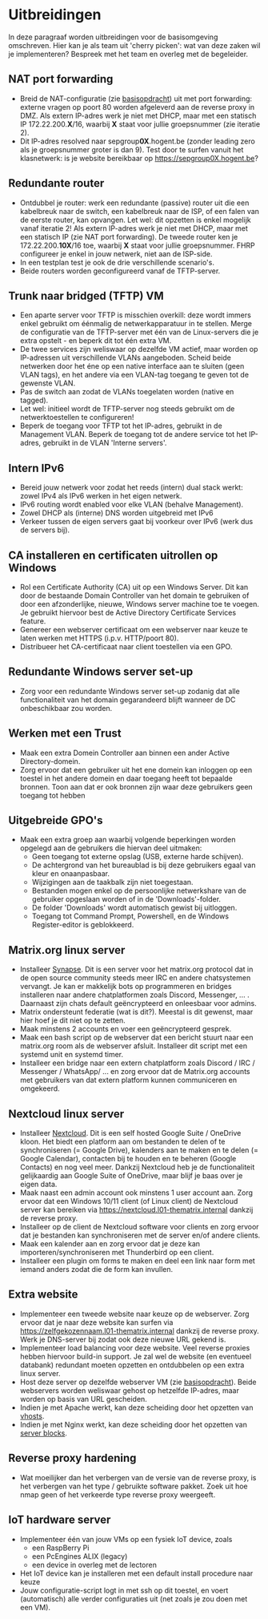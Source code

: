 # Uitbreidingen

In deze paragraaf worden uitbreidingen voor de basisomgeving omschreven. Hier kan je als team uit 'cherry picken': wat van deze zaken wil je implementeren? Bespreek met het team en overleg met de begeleider.

## NAT port forwarding

- Breid de NAT-configuratie (zie [basisopdracht](./basis.md)) uit met port forwarding: externe vragen op poort 80 worden afgeleverd aan de reverse proxy in DMZ. 
  Als extern IP-adres werk je niet met DHCP, maar met een statisch IP 172.22.200.**X**/16, waarbij **X** staat voor jullie groepsnummer (zie iteratie 2).
- Dit IP-adres resolved naar sepgroup**0X**.hogent.be (zonder leading zero als je groepsnummer groter is dan 9). Test door te surfen vanuit het klasnetwerk: is je website bereikbaar op https://sepgroup0X.hogent.be?

## Redundante router

- Ontdubbel je router: werk een redundante (passive) router uit die een kabelbreuk naar de switch, een kabelbreuk naar de ISP, of een falen van de eerste router, kan opvangen.
  Let wel: dit opzetten is enkel mogelijk vanaf iteratie 2!
  Als extern IP-adres werk je niet met DHCP, maar met een statisch IP (zie NAT port forwarding). De tweede router ken je 172.22.200.**10X**/16 toe, waarbij **X** staat voor jullie groepsnummer. FHRP configureer je enkel in jouw netwerk, niet aan de ISP-side.
- In een testplan test je ook de drie verschillende scenario's.
- Beide routers worden geconfigureerd vanaf de TFTP-server.

## Trunk naar bridged (TFTP) VM

- Een aparte server voor TFTP is misschien overkill: deze wordt immers enkel gebruikt om éénmalig de netwerkapparatuur in te stellen. Merge de configuratie van de TFTP-server met één van de Linux-servers die je extra opstelt - en beperk dit tot één extra VM.
- De twee services zijn weliswaar op dezelfde VM actief, maar worden op IP-adressen uit verschillende VLANs aangeboden. Scheid beide netwerken door het éne op een native interface aan te sluiten (geen VLAN tags), en het andere via een VLAN-tag toegang te geven tot de gewenste VLAN.
- Pas de switch aan zodat de VLANs toegelaten worden (native en tagged).
- Let wel: initieel wordt de TFTP-server nog steeds gebruikt om de netwerktoestellen te configureren!
- Beperk de toegang voor TFTP tot het IP-adres, gebruikt in de Management VLAN. Beperk de toegang tot de andere service tot het IP-adres, gebruikt in de VLAN 'Interne servers'.

## Intern IPv6

- Bereid jouw netwerk voor zodat het reeds (intern) dual stack werkt: zowel IPv4 als IPv6 werken in het eigen netwerk.
- IPv6 routing wordt enabled voor elke VLAN (behalve Management).
- Zowel DHCP als (interne) DNS worden uitgebreid met IPv6
- Verkeer tussen de eigen servers gaat bij voorkeur over IPv6 (werk dus de servers bij).

## CA installeren en certificaten uitrollen op Windows

- Rol een Certificate Authority (CA) uit op een Windows Server. Dit kan door de bestaande Domain Controller van het domain te gebruiken of door een afzonderlijke, nieuwe, Windows server machine toe te voegen. Je gebruikt hiervoor best de Active Directory Certificate Services feature.
- Genereer een webserver certificaat om een webserver naar keuze te laten werken met HTTPS (i.p.v. HTTP/poort 80).
- Distribueer het CA-certificaat naar client toestellen via een GPO.

## Redundante Windows server set-up

- Zorg voor een redundante Windows server set-up zodanig dat alle functionaliteit van het domain gegarandeerd blijft wanneer de DC onbeschikbaar zou worden.

## Werken met een Trust

- Maak een extra Domein Controller aan binnen een ander Active Directory-domein.
- Zorg ervoor dat een gebruiker uit het ene domein kan inloggen op een toestel in het andere domein en daar toegang heeft tot 
bepaalde bronnen. Toon aan dat er ook bronnen zijn waar deze gebruikers geen toegang tot hebben

## Uitgebreide GPO's

- Maak een extra groep aan waarbij volgende beperkingen worden opgelegd aan de gebruikers die hiervan deel uitmaken:
  * Geen toegang tot externe opslag (USB, externe harde schijven).
  * De achtergrond van het bureaublad is bij deze gebruikers egaal van kleur en onaanpasbaar.
  * Wijzigingen aan de taakbalk zijn niet toegestaan.
  * Bestanden mogen enkel op de persoonlijke netwerkshare van de gebruiker opgeslaan worden of in de 'Downloads'-folder.
  * De folder 'Downloads' wordt automatisch gewist bij uitloggen.
  * Toegang tot Command Prompt, Powershell, en de Windows Register-editor is geblokkeerd.

## Matrix.org linux server

- Installeer [Synapse](https://matrix.org/docs/projects/server/synapse). Dit is een server voor het matrix.org protocol dat in de open source community steeds meer IRC en andere chatsystemen vervangt. Je kan er makkelijk bots op programmeren en bridges installeren naar andere chatplatformen zoals Discord, Messenger, ... . Daarnaast zijn chats default geëncrypteerd en onleesbaar voor admins.
- Matrix ondersteunt federatie (wat is dit?). Meestal is dit gewenst, maar hier hoef je dit niet op te zetten.
- Maak minstens 2 accounts en voer een geëncrypteerd gesprek.
- Maak een bash script op de webserver dat een bericht stuurt naar een matrix.org room als de webserver afsluit. Installeer dit script met een systemd unit en systemd timer.
- Installeer een bridge naar een extern chatplatform zoals Discord / IRC / Messenger / WhatsApp/ ... en zorg ervoor dat de Matrix.org accounts met gebruikers van dat extern platform kunnen communiceren en omgekeerd.

## Nextcloud linux server

- Installeer [Nextcloud](https://nextcloud.com/). Dit is een self hosted Google Suite / OneDrive kloon. Het biedt een platform aan om bestanden te delen of te synchroniseren (= Google Drive), kalenders aan te maken en te delen (= Google Calendar), contacten bij te houden en te beheren (Google Contacts) en nog veel meer. Dankzij Nextcloud heb je de functionaliteit gelijkaardig aan Google Suite of OneDrive, maar blijf je baas over je eigen data.
- Maak naast een admin account ook minstens 1 user account aan. Zorg ervoor dat een Windows 10/11 client (of Linux client) de Nextcloud server kan bereiken via https://nextcloud.l01-thematrix.internal dankzij de reverse proxy.
- Installeer op de client de Nextcloud software voor clients en zorg ervoor dat je bestanden kan synchroniseren met de server en/of andere clients.
- Maak een kalender aan en zorg ervoor dat je deze kan importeren/synchroniseren met Thunderbird op een client.
- Installeer een plugin om forms te maken en deel een link naar form met iemand anders zodat die de form kan invullen.

## Extra website

- Implementeer een tweede website naar keuze op de webserver. Zorg ervoor dat je naar deze website kan surfen via https://zelfgekozennaam.l01-thematrix.internal dankzij de reverse proxy. Werk je DNS-server bij zodat ook deze nieuwe URL gekend is.
- Implementeer load balancing voor deze website. Veel reverse proxies hebben hiervoor build-in support. Je zal wel de website (en eventueel databank) redundant moeten opzetten en ontdubbelen op een extra linux server.
- Host deze server op dezelfde webserver VM (zie [basisopdracht](./basis.md)). Beide webservers worden weliswaar gehost op hetzelfde IP-adres, maar worden op basis van URL gescheiden.
- Indien je met Apache werkt, kan deze scheiding door het opzetten van [vhosts](https://httpd.apache.org/docs/2.4/vhosts/).
- Indien je met Nginx werkt, kan deze scheiding door het opzetten van [server blocks](https://nginx.org/en/docs/http/server_names.html).

## Reverse proxy hardening

- Wat moeilijker dan het verbergen van de versie van de reverse proxy, is het verbergen van het type / gebruikte software pakket. Zoek uit hoe nmap geen of het verkeerde type reverse proxy weergeeft.

## IoT hardware server

- Implementeer één van jouw VMs op een fysiek IoT device, zoals
  - een RaspBerry Pi
  - een PcEngines ALIX (legacy)
  - een device in overleg met de lectoren
- Het IoT device kan je installeren met een default install procedure naar keuze
- Jouw configuratie-script logt in met ssh op dit toestel, en voert (automatisch) alle verder configuraties uit (net zoals je zou doen met een VM).
